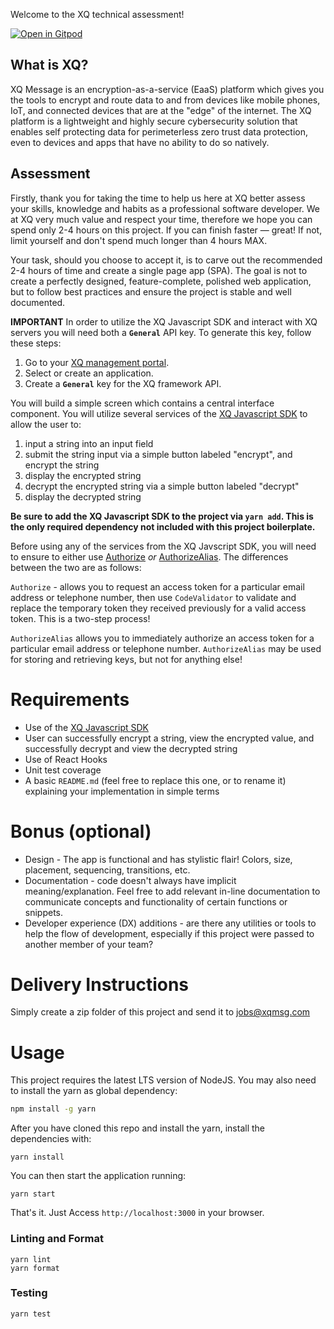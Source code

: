 Welcome to the XQ technical assessment!

[![Open in Gitpod](https://gitpod.io/button/open-in-gitpod.svg)](https://gitpod.io/#https://github.com/KarlTheCool/urban-fiesta)

## What is XQ?

XQ Message is an encryption-as-a-service (EaaS) platform which gives you the tools to encrypt and route data to and from devices like mobile phones, IoT, and connected devices that are at the "edge" of the internet. The XQ platform is a lightweight and highly secure cybersecurity solution that enables self protecting data for perimeterless zero trust data protection, even to devices and apps that have no ability to do so natively.

## Assessment

Firstly, thank you for taking the time to help us here at XQ better assess your skills, knowledge and habits as a professional software developer. We at XQ very much value and respect your time, therefore we hope you can spend only 2-4 hours on this project. If you can finish faster — great! If not, limit yourself and don't spend much longer than 4 hours MAX.

Your task, should you choose to accept it, is to carve out the recommended 2-4 hours of time and create a single page app (SPA). The goal is not to create a perfectly designed, feature-complete, polished web application, but to follow best practices and ensure the project is stable and well documented.

**IMPORTANT**
In order to utilize the XQ Javascript SDK and interact with XQ servers you will need both a **`General`** API key. To generate this key, follow these steps:

1. Go to your [XQ management portal](https://manage.xqmsg.com/applications).
2. Select or create an application.
3. Create a **`General`** key for the XQ framework API.

You will build a simple screen which contains a central interface component. You will utilize several services of the [XQ Javascript SDK](https://www.npmjs.com/package/@xqmsg/jssdk-core) to allow the user to:

1.  input a string into an input field
2.  submit the string input via a simple button labeled "encrypt", and encrypt the string
3.  display the encrypted string
4.  decrypt the encrypted string via a simple button labeled "decrypt"
5.  display the decrypted string

**Be sure to add the XQ Javascript SDK to the project via `yarn add`. This is the only required dependency not included with this project boilerplate.**

Before using any of the services from the XQ Javscript SDK, you will need to ensure to either use [Authorize](https://github.com/xqmsg/jssdk-core#authorization) _or_ [AuthorizeAlias](https://github.com/xqmsg/jssdk-core#connect-to-an-alias-account). The differences between the two are as follows:

`Authorize` - allows you to request an access token for a particular email address or telephone number, then use `CodeValidator` to validate and replace the temporary token they received previously for a valid access token. This is a two-step process!

`AuthorizeAlias` allows you to immediately authorize an access token for a particular email address or telephone number. `AuthorizeAlias` may be used for storing and retrieving keys, but not for anything else!

# Requirements

- Use of the [XQ Javascript SDK](https://www.npmjs.com/package/@xqmsg/jssdk-core)
- User can successfully encrypt a string, view the encrypted value, and successfully decrypt and view the decrypted string
- Use of React Hooks
- Unit test coverage
- A basic `README.md` (feel free to replace this one, or to rename it) explaining your implementation in simple terms

# Bonus (optional)

- Design - The app is functional and has stylistic flair! Colors, size, placement, sequencing, transitions, etc.
- Documentation - code doesn't always have implicit meaning/explanation. Feel free to add relevant in-line documentation to communicate concepts and functionality of certain functions or snippets.
- Developer experience (DX) additions - are there any utilities or tools to help the flow of development, especially if this project were passed to another member of your team?

# Delivery Instructions

Simply create a zip folder of this project and send it to jobs@xqmsg.com

# Usage

This project requires the latest LTS version of NodeJS. You may also need to install the yarn as global dependency:

```bash
npm install -g yarn
```

After you have cloned this repo and install the yarn, install the dependencies with:

```
yarn install
```

You can then start the application running:

```
yarn start
```

That's it. Just Access `http://localhost:3000` in your browser.

### Linting and Format

```
yarn lint
yarn format
```

### Testing

```
yarn test
```
